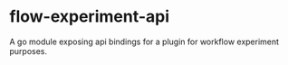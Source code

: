 # flow-experiment-api

A go module exposing api bindings for a plugin for workflow experiment purposes.
